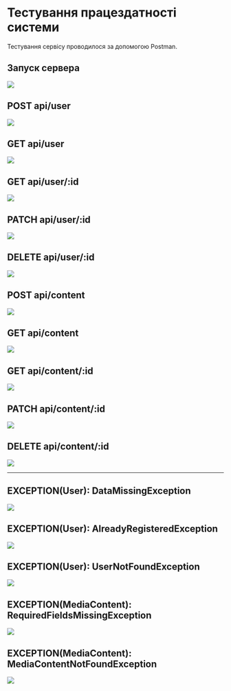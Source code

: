 # Тестування працездатності системи

Тестування сервісу проводилося за допомогою Postman.

## Запуск сервера

<img src="./media/start.png">

## POST api/user

<img src="./media/post-user.png">

## GET api/user

<img src="./media/get-users.png">

## GET api/user/:id

<img src="./media/get-user.png">

## PATCH api/user/:id

<img src="./media/patch-user.png">

## DELETE api/user/:id

<img src="./media/delete-user.png">

## POST api/content

<img src="./media/post-content.png">

## GET api/content

<img src="./media/get-contents.png">

## GET api/content/:id

<img src="./media/get-content.png">

## PATCH api/content/:id

<img src="./media/patch-content.png">

## DELETE api/content/:id

<img src="./media/delete-content.png">

___

## EXCEPTION(User): DataMissingException

<img src="./media/user-DataMissingException.png">

## EXCEPTION(User): AlreadyRegisteredException

<img src="./media/user-AlreadyRegisteredException.png">

## EXCEPTION(User): UserNotFoundException

<img src="./media/user-UserNotFoundException.png">

## EXCEPTION(MediaContent): RequiredFieldsMissingException

<img src="./media/content-RequiredFieldsMissingException.png">

## EXCEPTION(MediaContent): MediaContentNotFoundException

<img src="./media/content-MediaContentNotFoundException.png">
